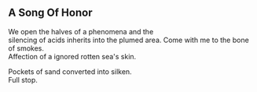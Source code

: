 A Song Of Honor
---------------
We open the halves of a phenomena and the  
silencing of acids inherits into the plumed area. Come with me to the bone of smokes.  
Affection of a ignored rotten sea's skin.  
  
Pockets of sand converted into silken.  
Full stop.  
